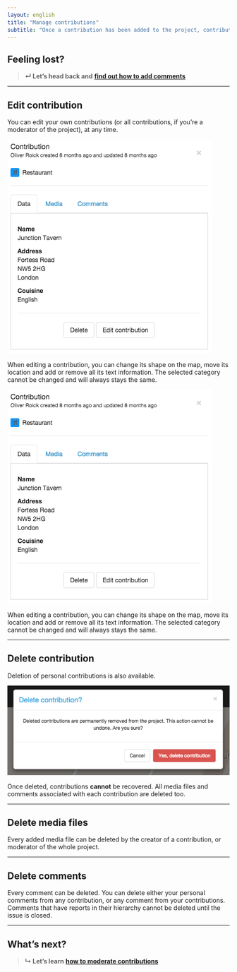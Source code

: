 ```yaml
---
layout: english
title: "Manage contributions"
subtitle: "Once a contribution has been added to the project, contributions can be edited later on."
---
```


## Feeling lost?

> **&#8629; Let’s head back and** [**find out how to add comments**](add-comments.html)

---

## Edit contribution

You can edit your own contributions (or all contributions, if you’re a moderator of the project), at any time.

![Added contribution to the project](/images/en/added-contribution.png)

When editing a contribution, you can change its shape on the map, move its location and add or remove all its text information. The selected category cannot be changed and will always stays the same.

![Added contribution to the project](/images/en/added-contribution.png)

When editing a contribution, you can change its shape on the map, move its location and add or remove all its text information. The selected category cannot be changed and will always stays the same.

---

## Delete contribution

Deletion of personal contributions is also available.

![Confirmation message for deleting a contribution](/images/en/delete-contribution-confirmation.png)

Once deleted, contributions **cannot** be recovered. All media files and comments associated with each contribution are deleted too.

---

## Delete media files

Every added media file can be deleted by the creator of a contribution, or moderator of the whole project.

---

## Delete comments

Every comment can be deleted. You can delete either your personal comments from any contribution, or any comment from your contributions. Comments that have reports in their hierarchy cannot be deleted until the issue is closed.

---

## What’s next?

> **&#8627; Let’s learn** [**how to moderate contributions**](moderate-contributions.html)

